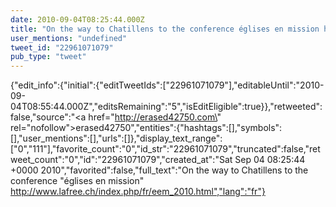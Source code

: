 ```yaml
---
date: 2010-09-04T08:25:44.000Z
title: "On the way to Chatillens to the conference églises en mission http://www.lafree.ch/index.php/fr/eem_2010.html″"
user_mentions: "undefined"
tweet_id: "22961071079"
pub_type: "tweet"
---
```

{"edit_info":{"initial":{"editTweetIds":["22961071079"],"editableUntil":"2010-09-04T08:55:44.000Z","editsRemaining":"5","isEditEligible":true}},"retweeted":false,"source":"<a href=\"http://erased42750.com\" rel=\"nofollow\">erased42750</a>","entities":{"hashtags":[],"symbols":[],"user_mentions":[],"urls":[]},"display_text_range":["0","111"],"favorite_count":"0","id_str":"22961071079","truncated":false,"retweet_count":"0","id":"22961071079","created_at":"Sat Sep 04 08:25:44 +0000 2010","favorited":false,"full_text":"On the way to Chatillens to the conference \"églises en mission\" http://www.lafree.ch/index.php/fr/eem_2010.html","lang":"fr"}
